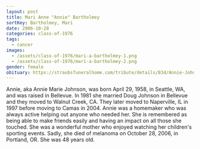 ```yaml
---
layout: post
title: Mari Anne "Annie" Bartholmey
sortKey: Bartholmey, Mari
date: 2006-10-28
categories: class-of-1976
tags:
  - cancer
images:
  - /assets/class-of-1976/mari-a-bartholmey-1.png
  - /assets/class-of-1976/mari-a-bartholmey-2.png
gender: female
obituary: https://straubsfuneralhome.com/tribute/details/834/Annie-Johnson/obituary.html
---
```

Annie, aka Annie Marie Johnson, was born April 29, 1958, in Seattle, WA, and was raised in Bellevue. In 1981 she married Doug Johnson in Bellevue and they moved to Walnut Creek, CA. They later moved to Naperville, IL in 1997 before moving to Camas in 2004. Annie was a homemaker who was always active helping out anyone who needed her. She is remembered as being able to make friends easily and having an impact on all those she touched. She was a wonderful mother who enjoyed watching her children's sporting events. Sadly, she died of melanoma on October 28, 2006, in Portland, OR.  She was 48 years old.